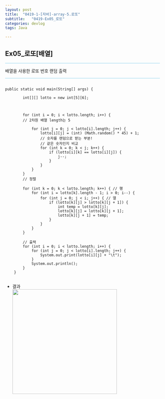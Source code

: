 ```yaml
---
layout: post
title:  "0419-1-[자바]-array-5.로또"
subtitle:   "0419-Ex05_로또"
categories: devlog
tags: Java

---
```

## Ex05_로또[배열]

<hr style="height: 1px; background: skyblue; "/>

<p>
배열을 사용한 로또 번호 랜덤 출력


</p>

<hr style="height: 1px; background: skyblue; "/>

~~~

public static void main(String[] args) {

		int[][] lotto = new int[5][6];



		for (int i = 0; i < lotto.length; i++) {
		// 2차원 배열 length는 5

			for (int j = 0; j < lotto[i].length; j++) {
				lotto[i][j] = (int) (Math.random() * 45) + 1;
				// 숫자를 랜덤으로 받는 부분!
				// 같은 숫자인지 비교
				for (int k = 0; k < j; k++) {
					if (lotto[i][k] == lotto[i][j]) {
						j--;
					}
				}
			}
		}
		// 정렬

		for (int k = 0; k < lotto.length; k++) { // 행
			for (int i = lotto[k].length - 1; i > 0; i--) {
				for (int j = 0; j < i; j++) { // 열
					if (lotto[k][j] > lotto[k][j + 1]) {
						int temp = lotto[k][j];
						lotto[k][j] = lotto[k][j + 1];
						lotto[k][j + 1] = temp;
					}
				}
			}
		}

		// 출력
		for (int i = 0; i < lotto.length; i++) {
			for (int j = 0; j < lotto[i].length; j++) {
				System.out.print(lotto[i][j] + "\t");
			}
			System.out.println();
		}
	}


~~~


- 결과<br/>
<img style="float: left;" src="https://user-images.githubusercontent.com/49095304/59158739-c221de00-8af9-11e9-88a6-c63e3e66693e.JPG" width="340"><br/><br/><br/><br/><br/>
